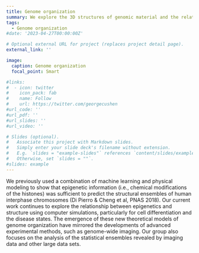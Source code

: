```yaml
---
title: Genome organization
summary: We explore the 3D structures of genomic material and the relationship of those structures to biological functions, such as transcriptional regulation.
tags:
  - Genome organization
#date: '2023-04-27T00:00:00Z'

# Optional external URL for project (replaces project detail page).
external_link: ''

image:
  caption: Genome organization
  focal_point: Smart

#links:
#  - icon: twitter
#    icon_pack: fab
#    name: Follow
#    url: https://twitter.com/georgecushen
#url_code: ''
#url_pdf: ''
#url_slides: ''
#url_video: ''

# Slides (optional).
#   Associate this project with Markdown slides.
#   Simply enter your slide deck's filename without extension.
#   E.g. `slides = "example-slides"` references `content/slides/example-slides.md`.
#   Otherwise, set `slides = ""`.
#slides: example
---
```

We previously used a combination of machine learning and physical modeling to show that epigenetic information (i.e., chemical modifications of the histones) was sufficient to predict the structural ensembles of human interphase chromosomes (Di Pierro & Cheng et al, PNAS 2018). Our current work continues to explore the relationship between epigenetics and structure using computer simulations, particularly for cell differentiation and the disease states. The emergence of these new theoretical models of genome organization have mirrored the developments of advanced experimental methods, such as genome-wide imaging. Our group also focuses on the analysis of the statistical ensembles revealed by imaging data and other large data sets.